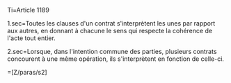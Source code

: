 Ti=Article 1189

1.sec=Toutes les clauses d'un contrat s'interprètent les unes par rapport aux autres, en donnant à chacune le sens qui respecte la cohérence de l'acte tout entier.

2.sec=Lorsque, dans l'intention commune des parties, plusieurs contrats concourent à une même opération, ils s'interprètent en fonction de celle-ci.

=[Z/paras/s2]
